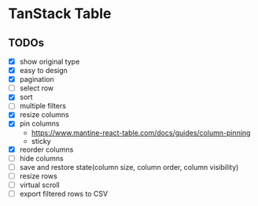 # TanStack Table

## TODOs

- [x] show original type
- [x] easy to design
- [x] pagination
- [ ] select row
- [x] sort
- [ ] multiple filters
- [x] resize columns
- [x] pin columns
  - https://www.mantine-react-table.com/docs/guides/column-pinning
  - sticky
- [x] reorder columns
- [ ] hide columns
- [ ] save and restore state(column size, column order, column visibility)
- [ ] resize rows
- [ ] virtual scroll
- [ ] export filtered rows to CSV
